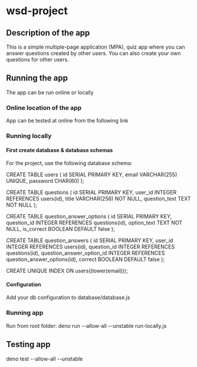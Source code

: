 # wsd-project

## Description of the app

This is a simple multiple-page application (MPA), quiz app where you can answer questions created by other users. 
You can also create your own questions for other users.

## Running the app

The app can be run online or locally

### Online location of the app
App can be tested at online from the following link

### Running locally

#### First create database & database schemas 
For the project, use the following database schema:

CREATE TABLE users (
  id SERIAL PRIMARY KEY,
  email VARCHAR(255) UNIQUE,
  password CHAR(60)
);

CREATE TABLE questions (
  id SERIAL PRIMARY KEY,
  user_id INTEGER REFERENCES users(id),
  title VARCHAR(256) NOT NULL,
  question_text TEXT NOT NULL
);

CREATE TABLE question_answer_options (
  id SERIAL PRIMARY KEY,
  question_id INTEGER REFERENCES questions(id),
  option_text TEXT NOT NULL,
  is_correct BOOLEAN DEFAULT false
);

CREATE TABLE question_answers (
  id SERIAL PRIMARY KEY,
  user_id INTEGER REFERENCES users(id),
  question_id INTEGER REFERENCES questions(id),
  question_answer_option_id INTEGER REFERENCES question_answer_options(id),
  correct BOOLEAN DEFAULT false
);

CREATE UNIQUE INDEX ON users((lower(email)));

#### Configuration
Add your db configuration to database/database.js 

### Running app
Run from root folder:
deno run --allow-all --unstable run-locally.js

## Testing app
deno test --allow-all --unstable
